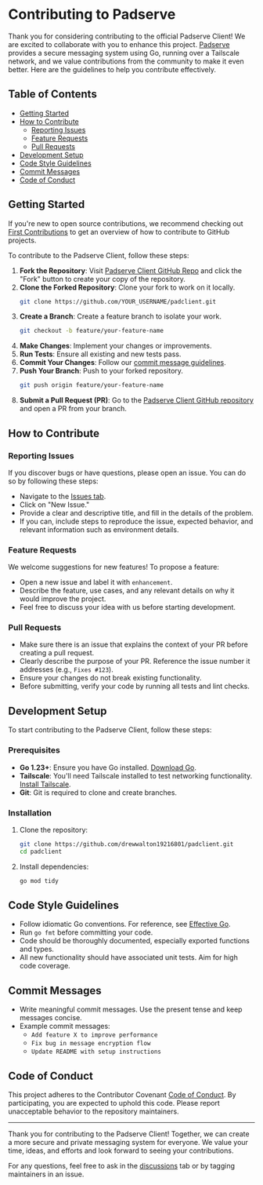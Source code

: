 # Contributing to Padserve

Thank you for considering contributing to the official Padserve Client! We are excited to collaborate with you to enhance this project. [Padserve](https://github.com/drewwalton19216801/padserve) provides a secure messaging system using Go, running over a Tailscale network, and we value contributions from the community to make it even better. Here are the guidelines to help you contribute effectively.

## Table of Contents
- [Getting Started](#getting-started)
- [How to Contribute](#how-to-contribute)
  - [Reporting Issues](#reporting-issues)
  - [Feature Requests](#feature-requests)
  - [Pull Requests](#pull-requests)
- [Development Setup](#development-setup)
- [Code Style Guidelines](#code-style-guidelines)
- [Commit Messages](#commit-messages)
- [Code of Conduct](#code-of-conduct)

## Getting Started

If you're new to open source contributions, we recommend checking out [First Contributions](https://github.com/firstcontributions/first-contributions) to get an overview of how to contribute to GitHub projects.

To contribute to the Padserve Client, follow these steps:

1. **Fork the Repository**: Visit [Padserve Client GitHub Repo](https://github.com/drewwalton19216801/padclient) and click the "Fork" button to create your copy of the repository.
2. **Clone the Forked Repository**: Clone your fork to work on it locally.
   ```bash
   git clone https://github.com/YOUR_USERNAME/padclient.git
   ```
3. **Create a Branch**: Create a feature branch to isolate your work.
   ```bash
   git checkout -b feature/your-feature-name
   ```
4. **Make Changes**: Implement your changes or improvements.
5. **Run Tests**: Ensure all existing and new tests pass.
6. **Commit Your Changes**: Follow our [commit message guidelines](#commit-messages).
7. **Push Your Branch**: Push to your forked repository.
   ```bash
   git push origin feature/your-feature-name
   ```
8. **Submit a Pull Request (PR)**: Go to the [Padserve Client GitHub repository](https://github.com/drewwalton19216801/padclient) and open a PR from your branch.

## How to Contribute

### Reporting Issues

If you discover bugs or have questions, please open an issue. You can do so by following these steps:

- Navigate to the [Issues tab](https://github.com/drewwalton19216801/padclient/issues).
- Click on "New Issue."
- Provide a clear and descriptive title, and fill in the details of the problem.
- If you can, include steps to reproduce the issue, expected behavior, and relevant information such as environment details.

### Feature Requests

We welcome suggestions for new features! To propose a feature:

- Open a new issue and label it with `enhancement`.
- Describe the feature, use cases, and any relevant details on why it would improve the project.
- Feel free to discuss your idea with us before starting development.

### Pull Requests

- Make sure there is an issue that explains the context of your PR before creating a pull request.
- Clearly describe the purpose of your PR. Reference the issue number it addresses (e.g., `Fixes #123`).
- Ensure your changes do not break existing functionality.
- Before submitting, verify your code by running all tests and lint checks.

## Development Setup

To start contributing to the Padserve Client, follow these steps:

### Prerequisites
- **Go 1.23+**: Ensure you have Go installed. [Download Go](https://golang.org/dl/).
- **Tailscale**: You'll need Tailscale installed to test networking functionality. [Install Tailscale](https://tailscale.com/download).
- **Git**: Git is required to clone and create branches.

### Installation
1. Clone the repository:
   ```bash
   git clone https://github.com/drewwalton19216801/padclient.git
   cd padclient
   ```
2. Install dependencies:
   ```bash
   go mod tidy
   ```

## Code Style Guidelines

- Follow idiomatic Go conventions. For reference, see [Effective Go](https://go.dev/doc/effective_go).
- Run `go fmt` before committing your code.
- Code should be thoroughly documented, especially exported functions and types.
- All new functionality should have associated unit tests. Aim for high code coverage.

## Commit Messages

- Write meaningful commit messages. Use the present tense and keep messages concise.
- Example commit messages:
  - `Add feature X to improve performance`
  - `Fix bug in message encryption flow`
  - `Update README with setup instructions`

## Code of Conduct

This project adheres to the Contributor Covenant [Code of Conduct](CODE_OF_CONDUCT.md). By participating, you are expected to uphold this code. Please report unacceptable behavior to the repository maintainers.

---

Thank you for contributing to the Padserve Client! Together, we can create a more secure and private messaging system for everyone. We value your time, ideas, and efforts and look forward to seeing your contributions.

For any questions, feel free to ask in the [discussions](https://github.com/drewwalton19216801/padclient/discussions) tab or by tagging maintainers in an issue.
